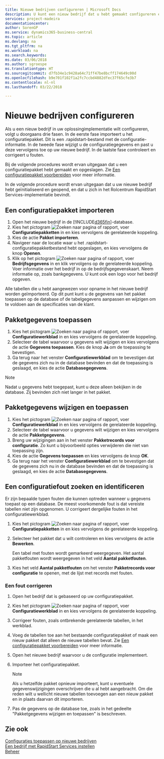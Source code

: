```yaml
---
title: Nieuwe bedrijven configureren | Microsoft Docs
description: U kunt een nieuw bedrijf dat u hebt gemaakt configureren en aanpassen. U kunt uw implementatie verder afstellen door de configuratie te voltooien in drie fasen.
services: project-madeira
documentationcenter: 
author: SorenGP
ms.service: dynamics365-business-central
ms.topic: article
ms.devlang: na
ms.tgt_pltfrm: na
ms.workload: na
ms.search.keywords: 
ms.date: 03/06/2018
ms.author: sgroespe
ms.translationtype: HT
ms.sourcegitcommit: d7fb34e1c9428a64c71ff47be8bcff174649c00d
ms.openlocfilehash: b9e701f102f1a2fc7ccbd4882dfec37f65cfe3b7
ms.contentlocale: nl-nl
ms.lasthandoff: 03/22/2018

---
```

# <a name="configure-new-companies"></a>Nieuwe bedrijven configureren
Als u een nieuw bedrijf in uw oplossingimplementatie wilt configureren, volgt u doorgaans drie fasen. In de eerste fase importeert u het configuratiepakket. Dit is een .rapidstart-bestand met de configuratie-informatie. In de tweede fase wijzigt u de configuratiegegevens en past u deze vervolgens toe op uw nieuwe bedrijf. In de laatste fase controleert en corrigeert u fouten.  

Bij de volgende procedures wordt ervan uitgegaan dat u een configuratiepakket hebt gemaakt en opgeslagen. Zie [Een configuratiepakket voorbereiden](admin-how-to-prepare-a-configuration-package.md) voor meer informatie.  

In de volgende procedure wordt ervan uitgegaan dat u uw nieuwe bedrijf hebt geïnitialiseerd en geopend, en dat u zich in het Rolcentrum RapidStart Services-implementatie bevindt.

## <a name="to-import-a-configuration-package"></a>Een configuratiepakket importeren  
1. Open het nieuwe bedrijf in de [!INCLUDE[d365fin](includes/d365fin_md.md)]-database.  
2. Kies het pictogram ![Zoeken naar pagina of rapport](media/ui-search/search_small.png "pictogram Zoeken naar pagina of rapport"), voer **Configuratiepakketten** in en kies vervolgens de gerelateerde koppeling.  
3. Kies de actie **Pakket importeren**.  
4. Navigeer naar de locatie waar u het .rapidstart-configuratiepakketbestand hebt opgeslagen, en kies vervolgens de knop **Openen**.  
5. Klik op het pictogram ![Zoeken naar pagina of rapport](media/ui-search/search_small.png "pictogram Zoeken naar pagina of rapport"), voer **Bedrijfsgegevens** in en klik vervolgens op de gerelateerde koppeling. Voer informatie over het bedrijf in op de bedrijfsgegevenskaart. Neem informatie op, zoals bankgegevens. U kunt ook een logo voor het bedrijf opgeven.  

Alle tabellen die u hebt aangewezen voor opname in het nieuwe bedrijf worden geïmporteerd. Op dit punt kunt u de gegevens van het pakket toepassen op de database of de tabelgegevens aanpassen en wijzigen om te voldoen aan de specificaties van de klant.  

## <a name="to-apply-package-data"></a>Pakketgegevens toepassen  
1. Kies het pictogram ![Zoeken naar pagina of rapport](media/ui-search/search_small.png "pictogram Zoeken naar pagina of rapport"), voer **Configuratiewerkblad** in en kies vervolgens de gerelateerde koppeling.  
2. Selecteer de tabel waarvoor u gegevens wilt wijzigen en kies vervolgens de actie **Gegevens toepassen**. Kies de knop **Ja** om de toepassing te bevestigen.
3. Ga terug naar het venster **Configuratiewerkblad** om te bevestigen dat de gegevens zich nu in de database bevinden en dat de toepassing is geslaagd, en kies de actie **Databasegegevens**.  

> [!NOTE]  
>  Nadat u gegevens hebt toegepast, kunt u deze alleen bekijken in de database. Zij bevinden zich niet langer in het pakket.  

## <a name="to-modify-and-apply-package-data"></a>Pakketgegevens wijzigen en toepassen  
1. Kies het pictogram ![Zoeken naar pagina of rapport](media/ui-search/search_small.png "pictogram Zoeken naar pagina of rapport"), voer **Configuratiewerkblad** in en kies vervolgens de gerelateerde koppeling.  
2. Selecteer de tabel waarvoor u gegevens wilt wijzigen en kies vervolgens de actie **Pakketgegevens**.  
3. Breng uw wijzigingen aan in het venster **Pakketrecords voor configuratie**. Zo kunt u bijvoorbeeld opties verwijderen die niet van toepassing zijn.  
4. Kies de actie **Gegevens toepassen** en kies vervolgens de knop **OK**.  
5. Ga terug naar het venster **Configuratiewerkblad** om te bevestigen dat de gegevens zich nu in de database bevinden en dat de toepassing is geslaagd, en kies de actie **Databasegegevens**.  

## <a name="to-locate-and-identify-a-configuration-error"></a>Een configuratiefout zoeken en identificeren  
Er zijn bepaalde typen fouten die kunnen optreden wanneer u gegevens toepast op een database. De meest voorkomende fout is dat vereiste tabellen niet zijn opgenomen. U corrigeert dergelijke fouten in het configuratiewerkblad.

1. Kies het pictogram ![Zoeken naar pagina of rapport](media/ui-search/search_small.png "pictogram Zoeken naar pagina of rapport"), voer **Configuratiepakketten** in en kies vervolgens de gerelateerde koppeling.  
2. Selecteer het pakket dat u wilt controleren en kies vervolgens de actie **Bewerken**.  

    Een tabel met fouten wordt gemarkeerd weergegeven. Het aantal pakketfouten wordt weergegeven in het veld **Aantal pakketfouten**.  

3. Kies het veld **Aantal pakketfouten** om het venster **Pakketrecords voor configuratie** te openen, met de lijst met records met fouten.  

### <a name="to-fix-an-error"></a>Een fout corrigeren  
1. Open het bedrijf dat is gebaseerd op uw configuratiepakket.  
2. Kies het pictogram ![Zoeken naar pagina of rapport](media/ui-search/search_small.png "pictogram Zoeken naar pagina of rapport"), voer **Configuratiewerkblad** in en kies vervolgens de gerelateerde koppeling.  
3. Corrigeer fouten, zoals ontbrekende gerelateerde tabellen, in het werkblad.  
4. Voeg de tabellen toe aan het bestaande configuratiepakket of maak een nieuw pakket dat alleen de nieuwe tabellen bevat. Zie [Een configuratiepakket voorbereiden](admin-how-to-prepare-a-configuration-package.md) voor meer informatie.  
5. Open het nieuwe bedrijf waarvoor u de configuratie implementeert.  
6. Importeer het configuratiepakket.  

    > [!NOTE]  
    >  Als u hetzelfde pakket opnieuw importeert, kunt u eventuele gegevenswijzigingen overschrijven die u al hebt aangebracht. Om die reden wilt u wellicht nieuwe tabellen toevoegen aan een nieuw pakket en in plaats daarvan dit importeren.  

7. Pas de gegevens op de database toe, zoals in het gedeelte "Pakketgegevens wijzigen en toepassen" is beschreven.

## <a name="see-also"></a>Zie ook  
[Configuraties toepassen op nieuwe bedrijven](admin-apply-configuration-to-new-companies.md)  
[Een bedrijf met RapidStart Services instellen](admin-set-up-a-company-with-rapidstart.md)  
[Beheer](admin-setup-and-administration.md)

